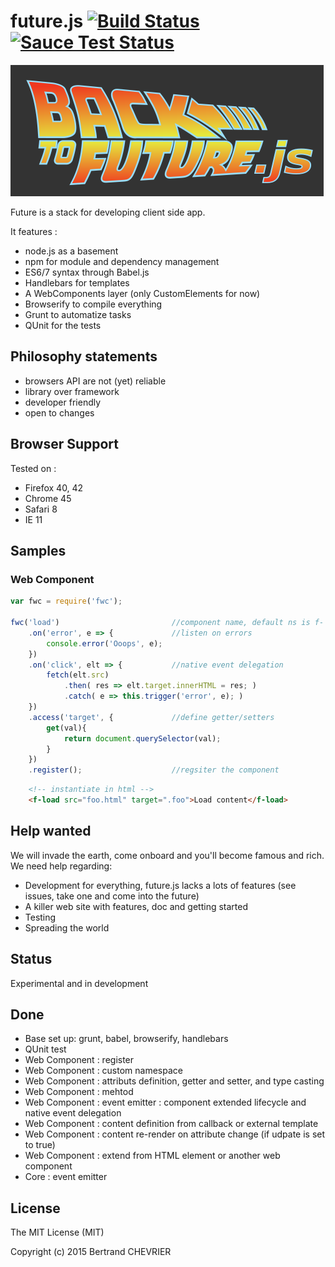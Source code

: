 # future.js [![Build Status](https://travis-ci.org/krampstudio/future.js.svg?branch=master)](https://travis-ci.org/krampstudio/future.js) [![Sauce Test Status](https://saucelabs.com/buildstatus/krampstudio)](https://saucelabs.com/u/krampstudio)

!['Future.js'](https://github.com/krampstudio/future.js/blob/gh-pages/img/logo.png "Future.js")

Future is a stack for developing client side app.

It features :

- node.js as a basement
- npm for module and dependency management
- ES6/7 syntax through Babel.js
- Handlebars for templates
- A WebComponents layer (only CustomElements for now)
- Browserify to compile everything
- Grunt to automatize tasks
- QUnit for the tests

## Philosophy statements

 - browsers API are not (yet) reliable
 - library over framework
 - developer friendly
 - open to changes

## Browser Support

Tested on :
 - Firefox 40, 42
 - Chrome 45
 - Safari 8
 - IE 11

## Samples

### Web Component

```javascript
var fwc = require('fwc');

fwc('load')                         //component name, default ns is f-
    .on('error', e => {             //listen on errors
        console.error('Ooops', e);
    })
    .on('click', elt => {           //native event delegation
        fetch(elt.src)
            .then( res => elt.target.innerHTML = res; )
            .catch( e => this.trigger('error', e); )
    })
    .access('target', {             //define getter/setters
        get(val){
            return document.querySelector(val);
        }
    })
    .register();                    //regsiter the component
```

```html
    <!-- instantiate in html -->
    <f-load src="foo.html" target=".foo">Load content</f-load>
```

## Help wanted

We will invade the earth, come onboard and you'll become famous and rich. We need help regarding:
 - Development for everything, future.js lacks a lots of features (see issues, take one and come into the future)
 - A killer web site with features, doc and getting started
 - Testing
 - Spreading the world

## Status

Experimental and in development

## Done

 - Base set up: grunt, babel, browserify, handlebars
 - QUnit test
 - Web Component : register
 - Web Component : custom namespace
 - Web Component : attributs definition, getter and setter, and type casting
 - Web Component : mehtod
 - Web Component : event emitter : component extended lifecycle and native event delegation
 - Web Component : content definition from callback or external template
 - Web Component : content re-render on attribute change (if udpate is set to true)
 - Web Component : extend from HTML element or another web component
 - Core : event emitter

## License

The MIT License (MIT)

Copyright (c) 2015 Bertrand CHEVRIER
